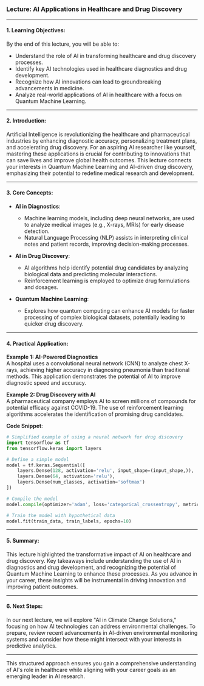 ### Lecture: AI Applications in Healthcare and Drug Discovery

---

#### 1. Learning Objectives:

By the end of this lecture, you will be able to:

- Understand the role of AI in transforming healthcare and drug discovery processes.
- Identify key AI technologies used in healthcare diagnostics and drug development.
- Recognize how AI innovations can lead to groundbreaking advancements in medicine.
- Analyze real-world applications of AI in healthcare with a focus on Quantum Machine Learning.

---

#### 2. Introduction:

Artificial Intelligence is revolutionizing the healthcare and pharmaceutical industries by enhancing diagnostic accuracy, personalizing treatment plans, and accelerating drug discovery. For an aspiring AI researcher like yourself, mastering these applications is crucial for contributing to innovations that can save lives and improve global health outcomes. This lecture connects your interests in Quantum Machine Learning and AI-driven drug discovery, emphasizing their potential to redefine medical research and development.

---

#### 3. Core Concepts:

- **AI in Diagnostics**:
  - Machine learning models, including deep neural networks, are used to analyze medical images (e.g., X-rays, MRIs) for early disease detection.
  - Natural Language Processing (NLP) assists in interpreting clinical notes and patient records, improving decision-making processes.

- **AI in Drug Discovery**:
  - AI algorithms help identify potential drug candidates by analyzing biological data and predicting molecular interactions.
  - Reinforcement learning is employed to optimize drug formulations and dosages.

- **Quantum Machine Learning**:
  - Explores how quantum computing can enhance AI models for faster processing of complex biological datasets, potentially leading to quicker drug discovery.

---

#### 4. Practical Application:

**Example 1: AI-Powered Diagnostics**  
A hospital uses a convolutional neural network (CNN) to analyze chest X-rays, achieving higher accuracy in diagnosing pneumonia than traditional methods. This application demonstrates the potential of AI to improve diagnostic speed and accuracy.

**Example 2: Drug Discovery with AI**  
A pharmaceutical company employs AI to screen millions of compounds for potential efficacy against COVID-19. The use of reinforcement learning algorithms accelerates the identification of promising drug candidates.

**Code Snippet**:  
```python
# Simplified example of using a neural network for drug discovery
import tensorflow as tf
from tensorflow.keras import layers

# Define a simple model
model = tf.keras.Sequential([
    layers.Dense(128, activation='relu', input_shape=(input_shape,)),
    layers.Dense(64, activation='relu'),
    layers.Dense(num_classes, activation='softmax')
])

# Compile the model
model.compile(optimizer='adam', loss='categorical_crossentropy', metrics=['accuracy'])

# Train the model with hypothetical data
model.fit(train_data, train_labels, epochs=10)
```

---

#### 5. Summary:

This lecture highlighted the transformative impact of AI on healthcare and drug discovery. Key takeaways include understanding the use of AI in diagnostics and drug development, and recognizing the potential of Quantum Machine Learning to enhance these processes. As you advance in your career, these insights will be instrumental in driving innovation and improving patient outcomes.

---

#### 6. Next Steps:

In our next lecture, we will explore "AI in Climate Change Solutions," focusing on how AI technologies can address environmental challenges. To prepare, review recent advancements in AI-driven environmental monitoring systems and consider how these might intersect with your interests in predictive analytics.

---

This structured approach ensures you gain a comprehensive understanding of AI's role in healthcare while aligning with your career goals as an emerging leader in AI research.